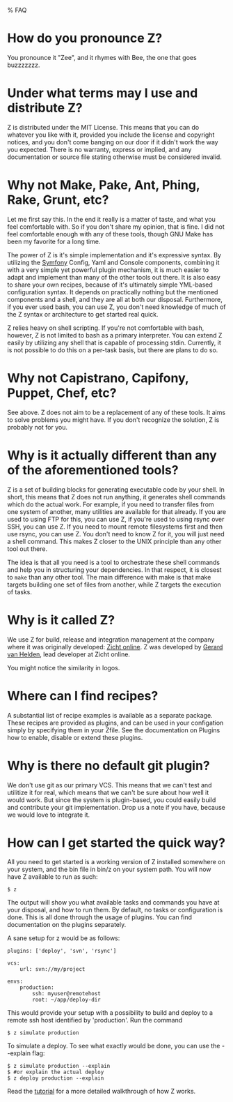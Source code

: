 % FAQ

# How do you pronounce Z? #
You pronounce it "Zee", and it rhymes with Bee, the one that goes buzzzzzzz.

# Under what terms may I use and distribute Z? #
Z is distributed under the MIT License. This means that you can do whatever you like with it, provided you include
the license and copyright notices, and you don't come banging on our door if it didn't work the way you expected. There
is no warranty, express or implied, and any documentation or source file stating otherwise must be considered invalid.

# Why not Make, Pake, Ant, Phing, Rake, Grunt, etc? #
Let me first say this. In the end it really is a matter of taste, and what you feel comfortable with. So if
you don't share my opinion, that is fine. I did not feel comfortable enough with any of these tools, though GNU Make
has been my favorite for a long time.

The power of Z is it's simple implementation and it's expressive syntax. By utilizing the [Symfony](http://symfony.com/)
Config, Yaml and Console components, combining it with a very simple yet powerful plugin mechanism, it is much
easier to adapt and implement than many of the other tools out there. It is also easy to share your own recipes,
because of it's ultimately simple YML-based configuration syntax. It depends on practically nothing but the mentioned
components and a shell, and they are all at both our disposal. Furthermore, if you ever used bash, you can use Z, you
don't need knowledge of much of the Z syntax or architecture to get started real quick.

Z relies heavy on shell scripting. If you're not comfortable with bash, however, Z is not limited to bash as a
primary interpreter. You can extend Z easily by utilizing any shell that is capable of processing stdin. Currently,
it is not possible to do this on a per-task basis, but there are plans to do so.

# Why not Capistrano, Capifony, Puppet, Chef, etc? #
See above. Z does not aim to be a replacement of any of these tools. It aims to solve problems you might have. If you
don't recognize the solution, Z is probably not for you.

# Why is it actually different than any of the aforementioned tools? #
Z is a set of building blocks for generating executable code by your shell. In short, this means that Z does not
run anything, it generates shell commands which do the actual work. For example, if you need to transfer
files from one system of another, many utilities are available for that already. If you are used to using FTP for this,
you can use Z, if you're used to using rsync over SSH, you can use Z. If you need to mount remote filesystems first and
then use rsync, you can use Z. You don't need to know Z for it, you will just need a shell command. This makes Z closer
to the UNIX principle than any other tool out there.

The idea is that all you need is a tool to orchestrate these shell commands and help you in structuring your 
dependencies. In that respect, it is closest to `make` than any other tool. The main difference with make is that
make targets building one set of files from another, while Z targets the execution of tasks.

# Why is it called Z? #
We use Z for build, release and integration management at the company where it was originally developed:
[Zicht online](http://zicht.nl). Z was developed by [Gerard van Helden](http://melp.nl), lead developer at Zicht online.

You might notice the similarity in logos.

# Where can I find recipes? #
A substantial list of recipe examples is available as a separate package. These recipes are provided as plugins, and can
be used in your configation simply by specifying them in your Zfile. See the documentation on Plugins how to enable,
disable or extend these plugins.

# Why is there no default git plugin? #
We don't use git as our primary VCS. This means that we can't test and utilitize it for real, which means that we
can't be sure about how well it would work. But since the system is plugin-based, you could easily build and contribute
your git implementation. Drop us a note if you have, because we would love to integrate it.

# How can I get started the quick way? #
All you need to get started is a working version of Z installed somewhere on your system, and the bin file in bin/z
on your system path. You will now have Z available to run as such:

```shell
$ z
```

The output will show you what available tasks and commands you have at your disposal, and how to run them. By default,
no tasks or configuration is done. This is all done through the usage of plugins. You can find documentation on the
plugins separately.

A sane setup for z would be as follows:

```
plugins: ['deploy', 'svn', 'rsync']

vcs:
    url: svn://my/project

envs:
    production:
        ssh: myuser@remotehost
        root: ~/app/deploy-dir
```

This would provide your setup with a possibility to build and deploy to a remote ssh host identified by 'production'.
Run the command

```shell
$ z simulate production
```

To simulate a deploy. To see what exactly would be done, you can use the --explain flag:

```shell
$ z simulate production --explain
$ #or explain the actual deploy
$ z deploy production --explain
```

Read the [tutorial](tutorial.html) for a more detailed walkthrough of how Z works.
